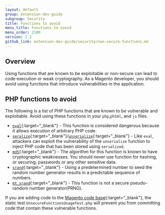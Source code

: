 ```yaml
---
layout: default
group: extension-dev-guide
subgroup: Security
title: Functions to avoid
menu_title: Functions to avoid
menu_order: 2100
version: 2.2
github_link: extension-dev-guide/security/non-secure-functions.md
---
```


## Overview

Using functions that are known to be exploitable or non-secure can lead to code execution or weak cryptography.
As a Magento developer, you should avoid using functions that introduce vulnerabilities in the application.

## PHP functions to avoid

The following is a list of PHP functions that are known to be vulnerable and exploitable.
Avoid using these functions in your `php`,`phtml`, and `js` files.

* [`eval`](http://php.net/manual/en/function.eval.php){:target="_blank"} - This function is considered dangerous because it allows execution of arbitrary PHP code.
* [`seralize`](http://php.net/manual/en/function.serialize.php){:target="_blank"}/[`unserialize`](http://php.net/manual/en/function.unserialize.php){:target="_blank"} - Like `eval`, attackers can exploit the vulnerability of the `unserialize` function to inject PHP code that has been stored using `serialized`.
* [`md5`](http://php.net/manual/en/function.md5.php){:target="_blank"} - The algorithm for this function is known to have cryptographic weaknesses.
  You should never use function for hashing, or securing, passwords or any other sensitive data.
* [`srand`](http://php.net/manual/en/function.srand.php){:target="_blank"} - Using a predetermined number to seed the random number generator results in a predictable sequence of numbers.
* [`mt_srand`](http://php.net/manual/en/function.mt-rand.php){:target="_blank"} - This function is not a secure pseudo-random number generator(PRNG).

If you are adding code to the [Magento code base](https://github.com/magento/magento2){:target="_blank"}, the static test `UnsecureFunctionsUsageTest.php` will prevent you from committing code that contain these vulnerable functions.
